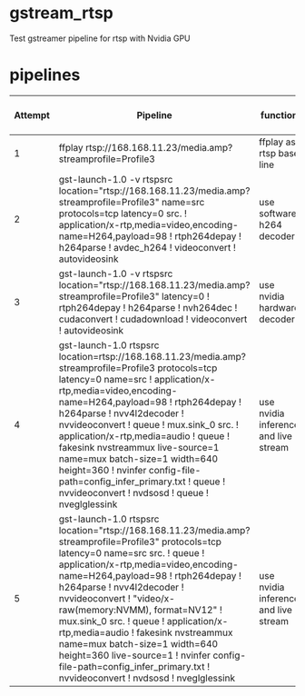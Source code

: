 # gstream_rtsp
Test gstreamer pipeline for rtsp with Nvidia GPU

# pipelines
Attempt | Pipeline | function | CPU% , GPU%
--- | --- | --- | --- 
1 | ffplay rtsp://168.168.11.23/media.amp?streamprofile=Profile3 | ffplay as rtsp base line | 14.5%
2 |gst-launch-1.0 -v rtspsrc location="rtsp://168.168.11.23/media.amp?streamprofile=Profile3" name=src protocols=tcp latency=0 src. ! application/x-rtp,media=video,encoding-name=H264,payload=98 ! rtph264depay ! h264parse ! avdec_h264 ! videoconvert ! autovideosink | use software h264 decoder | 18.5%
3 | gst-launch-1.0 -v   rtspsrc location="rtsp://168.168.11.23/media.amp?streamprofile=Profile3" latency=0 !   rtph264depay ! h264parse ! nvh264dec !   cudaconvert ! cudadownload ! videoconvert ! autovideosink | use nvidia hardware decoder | 6.3%
4 | gst-launch-1.0   rtspsrc location=rtsp://168.168.11.23/media.amp?streamprofile=Profile3  protocols=tcp latency=0 name=src !   application/x-rtp,media=video,encoding-name=H264,payload=98 !    rtph264depay ! h264parse ! nvv4l2decoder !   nvvideoconvert ! queue !  mux.sink_0   src. ! application/x-rtp,media=audio ! queue !   fakesink   nvstreammux live-source=1 name=mux batch-size=1 width=640 height=360 !    nvinfer config-file-path=config_infer_primary.txt ! queue !  nvvideoconvert !     nvdsosd ! queue ! nveglglessink | use nvidia inference and live stream | CPU 14.3%, GPU 3%
5 | gst-launch-1.0     rtspsrc location="rtsp://168.168.11.23/media.amp?streamprofile=Profile3"             protocols=tcp latency=0 name=src          src. ! queue               ! application/x-rtp,media=video,encoding-name=H264,payload=98               ! rtph264depay               ! h264parse               ! nvv4l2decoder               ! nvvideoconvert               ! "video/x-raw(memory:NVMM), format=NV12"               ! mux.sink_0          src. ! queue               ! application/x-rtp,media=audio               ! fakesink     nvstreammux name=mux batch-size=1 width=640 height=360 live-source=1    ! nvinfer config-file-path=config_infer_primary.txt     ! nvvideoconvert     ! nvdsosd     ! nveglglessink | use nvidia inference and live stream | CPU 14.3%, GPU 3%
